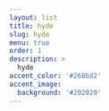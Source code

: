 ```yaml
---
layout: list
title: hyde
slug: hyde
menu: true
order: 1
description: >
  hyde  
accent_color: '#268bd2'
accent_image:
  background: '#202020'
---
```

